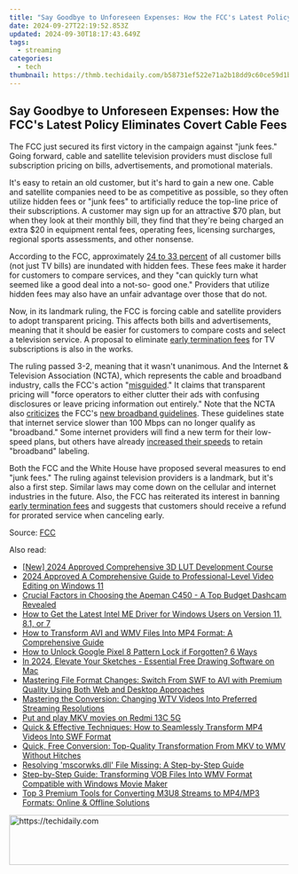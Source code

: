 ```yaml
---
title: "Say Goodbye to Unforeseen Expenses: How the FCC's Latest Policy Eliminates Covert Cable Fees"
date: 2024-09-27T22:19:52.853Z
updated: 2024-09-30T18:17:43.649Z
tags:
  - streaming
categories:
  - tech
thumbnail: https://thmb.techidaily.com/b58731ef522e71a2b18dd9c60ce59d1b021be466af8c6f07f44a82b94265d7d5.jpg
---
```


## Say Goodbye to Unforeseen Expenses: How the FCC's Latest Policy Eliminates Covert Cable Fees

The FCC just secured its first victory in the campaign against "junk fees." Going forward, cable and satellite television providers must disclose full subscription pricing on bills, advertisements, and promotional materials.

 It's easy to retain an old customer, but it's hard to gain a new one. Cable and satellite companies need to be as competitive as possible, so they often utilize hidden fees or "junk fees" to artificially reduce the top-line price of their subscriptions. A customer may sign up for an attractive $70 plan, but when they look at their monthly bill, they find that they're being charged an extra $20 in equipment rental fees, operating fees, licensing surcharges, regional sports assessments, and other nonsense.

 According to the FCC, approximately [24 to 33 percent](https://docs.fcc.gov/public/attachments/DOC-401215A2.pdf) of all customer bills (not just TV bills) are inundated with hidden fees. These fees make it harder for customers to compare services, and they "can quickly turn what seemed like a good deal into a not-so- good one." Providers that utilize hidden fees may also have an unfair advantage over those that do not.

 Now, in its landmark ruling, the FCC is forcing cable and satellite providers to adopt transparent pricing. This affects both bills and advertisements, meaning that it should be easier for customers to compare costs and select a television service. A proposal to eliminate [early termination fees](https://www.fcc.gov/document/fcc-proposes-rules-eliminate-video-service-junk-fees) for TV subscriptions is also in the works.

 The ruling passed 3-2, meaning that it wasn't unanimous. And the Internet & Television Association (NCTA), which represents the cable and broadband industry, calls the FCC's action "[misguided](https://www.ncta.com/media/media-room/statements-of-ncta-the-internet-television-association-regarding-actions-at-todays-fcc-meeting)." It claims that transparent pricing will "force operators to either clutter their ads with confusing disclosures or leave pricing information out entirely." Note that the NCTA also [criticizes](https://www.ncta.com/media/media-room/statements-of-ncta-the-internet-television-association-regarding-actions-at-todays-fcc-meeting) the FCC's [new broadband guidelines](https://screen-mirror.techidaily.com/how-to-mirror-pc-screen-to-tecno-camon-20-phones-drfone-by-drfone-android/). These guidelines state that internet service slower than 100 Mbps can no longer qualify as "broadband." Some internet providers will find a new term for their low-speed plans, but others have already [increased their speeds](https://tech-renaissance.techidaily.com/unveiling-the-connection-between-memory-timings-and-your-computers-agility/) to retain "broadband" labeling.

 Both the FCC and the White House have proposed several measures to end "junk fees." The ruling against television providers is a landmark, but it's also a first step. Similar laws may come down on the cellular and internet industries in the future. Also, the FCC has reiterated its interest in banning [early termination fees](http://www.fcc.gov/document/fcc-proposes-rules-eliminate-video-service-junk-fees) and suggests that customers should receive a refund for prorated service when canceling early.

 Source: [FCC](https://www.fcc.gov/document/fcc-votes-require-cable-and-satellite-tv-pricing-transparency)

<ins class="adsbygoogle"
     style="display:block"
     data-ad-format="autorelaxed"
     data-ad-client="ca-pub-7571918770474297"
     data-ad-slot="1223367746"></ins>

<ins class="adsbygoogle"
     style="display:block"
     data-ad-client="ca-pub-7571918770474297"
     data-ad-slot="8358498916"
     data-ad-format="auto"
     data-full-width-responsive="true"></ins>

<span class="atpl-alsoreadstyle">Also read:</span>
<div><ul>
<li><a href="https://fox-access.techidaily.com/new-2024-approved-comprehensive-3d-lut-development-course/"><u>[New] 2024 Approved Comprehensive 3D LUT Development Course</u></a></li>
<li><a href="https://extra-resources.techidaily.com/2024-approved-a-comprehensive-guide-to-professional-level-video-editing-on-windows-11/"><u>2024 Approved A Comprehensive Guide to Professional-Level Video Editing on Windows 11</u></a></li>
<li><a href="https://buynow-help.techidaily.com/crucial-factors-in-choosing-the-apeman-c450-a-top-budget-dashcam-revealed/"><u>Crucial Factors in Choosing the Apeman C450 - A Top Budget Dashcam Revealed</u></a></li>
<li><a href="https://driver-download.techidaily.com/how-to-get-the-latest-intel-me-driver-for-windows-users-on-version-11-81-or-7/"><u>How to Get the Latest Intel ME Driver for Windows Users on Version 11, 8.1, or 7</u></a></li>
<li><a href="https://media-tips.techidaily.com/how-to-transform-avi-and-wmv-files-into-mp4-format-a-comprehensive-guide/"><u>How to Transform AVI and WMV Files Into MP4 Format: A Comprehensive Guide</u></a></li>
<li><a href="https://unlock-android.techidaily.com/how-to-unlock-google-pixel-8-pattern-lock-if-forgotten-6-ways-by-drfone-android/"><u>How to Unlock Google Pixel 8 Pattern Lock if Forgotten? 6 Ways</u></a></li>
<li><a href="https://fox-hovers.techidaily.com/in-2024-elevate-your-sketches-essential-free-drawing-software-on-mac/"><u>In 2024, Elevate Your Sketches - Essential Free Drawing Software on Mac</u></a></li>
<li><a href="https://media-tips.techidaily.com/mastering-file-format-changes-switch-from-swf-to-avi-with-premium-quality-using-both-web-and-desktop-approaches/"><u>Mastering File Format Changes: Switch From SWF to AVI with Premium Quality Using Both Web and Desktop Approaches</u></a></li>
<li><a href="https://media-tips.techidaily.com/mastering-the-conversion-changing-wtv-videos-into-preferred-streaming-resolutions/"><u>Mastering the Conversion: Changing WTV Videos Into Preferred Streaming Resolutions</u></a></li>
<li><a href="https://review-topics.techidaily.com/put-and-play-mkv-movies-on-redmi-13c-5g-by-aiseesoft-video-converter-play-mkv-on-android/"><u>Put and play MKV movies on Redmi 13C 5G</u></a></li>
<li><a href="https://media-tips.techidaily.com/quick-and-effective-techniques-how-to-seamlessly-transform-mp4-videos-into-swf-format/"><u>Quick & Effective Techniques: How to Seamlessly Transform MP4 Videos Into SWF Format</u></a></li>
<li><a href="https://media-tips.techidaily.com/quick-free-conversion-top-quality-transformation-from-mkv-to-wmv-without-hitches/"><u>Quick, Free Conversion: Top-Quality Transformation From MKV to WMV Without Hitches</u></a></li>
<li><a href="https://tech-renaissance.techidaily.com/resolving-mscorwksdll-file-missing-a-step-by-step-guide/"><u>Resolving 'mscorwks.dll' File Missing: A Step-by-Step Guide</u></a></li>
<li><a href="https://media-tips.techidaily.com/step-by-step-guide-transforming-vob-files-into-wmv-format-compatible-with-windows-movie-maker/"><u>Step-by-Step Guide: Transforming VOB Files Into WMV Format Compatible with Windows Movie Maker</u></a></li>
<li><a href="https://media-tips.techidaily.com/top-3-premium-tools-for-converting-m3u8-streams-to-mp4mp3-formats-online-and-offline-solutions/"><u>Top 3 Premium Tools for Converting M3U8 Streams to MP4/MP3 Formats: Online & Offline Solutions</u></a></li>
</ul></div>

<!-- affiliate ads begin -->
<a href="https://dhgate.sjv.io/c/5597632/1175223/12108" target="_top" id="1175223">
  <img src="//a.impactradius-go.com/display-ad/12108-1175223" border="0" alt="https://techidaily.com" width="728" height="90"/>
</a>
<img height="0" width="0" src="https://dhgate.sjv.io/i/5597632/1175223/12108" style="position:absolute;visibility:hidden;" border="0" />
<!-- affiliate ads end -->

